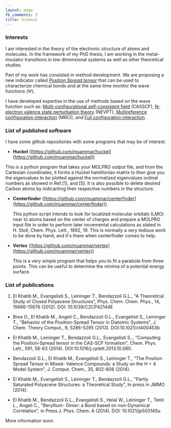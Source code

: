 ```yaml
---
layout: page
fb_comments: 3
title: Science
---
```


### Interests

I am interested in the theory of the electronic structure of atoms and
molecules. In the framework of my PhD thesis, I am working in the
metal-insulator transitions in low dimensional systems as well as other
theoretical studies.

Part of my work has consisted in method development. We are proposing a new
indicator called *[Position Spread tensor](https://en.wikipedia.org/wiki/Total_Position_Spread)* that can be used to characterize
chemical bonds and at the same time monitor the wave functions (Ψ).

I have developed expertise in the use of methods based on the wave function
such as: [Multi-configurational self-consistent
field](http://en.wikipedia.org/wiki/Multi-configurational_self-consistent_field)
(CASSCF), [N-electron valence state
perturbation theory](http://en.wikipedia.org/wiki/N-electron_valence_state_perturbation_theory)
(NEVPT), [Multireference configuration
interaction](http://en.wikipedia.org/wiki/Multireference_configuration_interaction)
(MRCI), and [Full configuration
interaction](http://en.wikipedia.org/wiki/Full_configuration_interaction).

### List of published software

I have some github repositories with some programs that may be of interest:

- **Huckel** ([https://github.com/muammar/huckel](https://github.com/muammar/huckel))

 This is a python program that takes your MOLPRO output file, and from the
 Cartesian coordinates, it forms a Huckel hamiltonian matrix to then give you
 the eigenvalues to be plotted against the normalized eigenvalues ordinal
 numbers as showed in Ref.[1], and [5]. It is also possible to delete desired
 Carbon atoms by indicanting their respective numbers in the structure.

- **Centerfinder** ([https://github.com/muammar/centerfinder](https://github.com/muammar/centerfinder))

  This python script intends to look for localized molecular orbitals (LMO)
near to atoms based on the center of charges and prepare a MOLPRO input
file in order to perform later incremental calculations as stated in H.
Stoll, Chem. Phys. Lett., 1992, 19. This is normally a very tedious work to
be done by hand, and it's there when centerfinder comes to help.

- **Vertex** ([https://github.com/muammar/vertex](https://github.com/muammar/vertex))

  This is a very simple program that helps you to fit a parabola from three
points. This can be useful to determine the minima of a potential energy
surface.

### List of publications

1.  El Khatib M., Evangelisti S., Leininger T., Bendazzoli G.L., "A Theoretical Study of Closed Polyacene Structures", Phys. Chem. Chem. Phys., 14, 15666-15676 (2012).  DOI: 10.1039/C2CP42144E

-  Brea O., El Khatib M., Angeli C., Bendazzoli G.L., Evangelisti S., Leininger T., "Behavior of the Position-Spread Tensor in Diatomic Systems", J.  Chem. Theory Comput., 9, 5286-5295 (2013).  DOI:10.1021/ct400453b

-  El Khatib M., Leininger T., Bendazzoli G.L., Evangelisti S.., "Computing the Position-Spread tensor in the CAS-SCF formalism", Chem. Phys. Lett., 591, 58-63 (2014).  DOI:10.1016/j.cplett.2013.10.080.

-  Bendazzoli G.L., El Khatib M., Evangelisti S., Leininger T., "The Position Spread Tensor in Mixed- Valence Compounds: a Study on the H + 4 Model System", J. Comput. Chem., 35, 802-808 (2014).

-  El Khatib M., Evangelisti S., Leininger T., Bendazzoli G.L., "Partly Saturated Polyacene Structures: a Theoretical Study", In press in JMMO (2014).

-  El Khatib M., Bendazzoli G.L., Evangelisti S., Helal W., Leininger T., Tenti L., Angeli C., "Beryllium- Dimer: a Bond based on non-Dynamical Correlation", in Press J. Phys. Chem. A (2014). DOI: 10.1021/jp503145u

More information soon.
